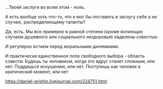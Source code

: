 ...Твоей заслуги во всем этом - ноль.

А есть вообще хоть что-то, что я мог бы поставить в заслугу себе а не случаю, распределяющему таланты?

Да, есть. Мы все примерно в равной степени (кроме вопиющих случаем душевного или социального нездоровья) наделены совестью.

И регулярно встаем перед моральными дилеммами.

И практически единственное поле свободного выбора - область совести. Будешь ты человеком, когда это вдруг станет сложным, или нет. Поддашься искушению, или нет. Поступишь как человек в критический момент, или нет

https://daniel-grishin.livejournal.com/224751.html